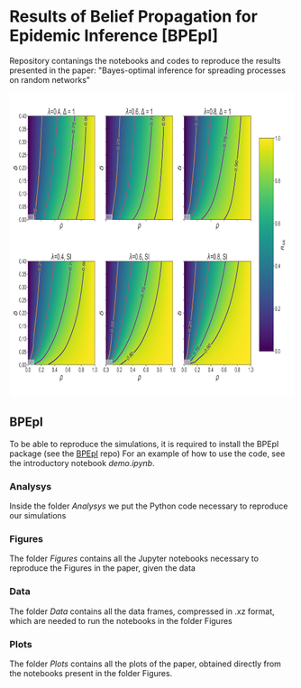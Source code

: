 # Results of Belief Propagation for Epidemic Inference \[BPEpI\]
Repository contanings the notebooks and codes to reproduce the results presented in the paper:
"Bayes-optimal inference for spreading processes on random networks"

<p align="center">
  <img src="./Figure4.png" width="828" height="540">
</p>

## BPEpI
To be able to reproduce the simulations, it is required to install the BPEpI package (see the [BPEpI](https://github.com/ocadni/bpepi) repo)
For an example of how to use the code, see the introductory notebook *demo.ipynb*.

### Analysys
Inside the folder *Analysys* we put the Python code necessary to reproduce our simulations

### Figures
The folder *Figures* contains all the Jupyter notebooks necessary to reproduce the Figures in the paper, given the data

### Data
The folder *Data* contains all the data frames, compressed in .xz format, which are needed to run the notebooks in the folder Figures

### Plots 
The folder *Plots* contains all the plots of the paper, obtained directly from the notebooks present in the folder Figures.
